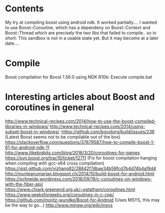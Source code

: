 # Contents
My try at compiling boost using android ndk. 
It worked partially....
I wanted to use Boost::Coroutine, which has a dependeny on Boost::Context and Boost::Thread which are precisely the two libs that failed to compile..
so in short: This sandbox is not in a usable state yet. But it may become at a later date....
 
# Compile
Boost compilation for Boost 1.56.0 using NDK R10b: Execute compile.bat
 
# Interesting articles about Boost and coroutines in general
http://www.technical-recipes.com/2014/how-to-use-the-boost-compiled-libraries-in-windows/
http://www.technical-recipes.com/2014/using-subset-boost-in-windows/
:https://github.com/boostorg/build/issues/236 (Latest Boost seems not to be compilable out of the box)
https://stackoverflow.com/questions/37679587/how-to-compile-boost-1-61-for-android-ndk-11	
http://www.ilikebigbits.com/blog/2016/3/20/coroutines-for-games	
https://svn.boost.org/trac10/ticket/12711 (Fix for boost compilation hanging when compiling with gcc-x64 cross compilation)
https://gist.github.com/yizhang82/28842f7dbae34b59fcd7b4d74b4a19d4
http://munteanumarian.blogspot.ch/2014/10/build-boost-for-android.html
https://schneide.wordpress.com/2016/09/19/c-coroutines-on-windows-with-the-fiber-api/
https://www.chiark.greenend.org.uk/~sgtatham/coroutines.html
https://www.geeksforgeeks.org/coroutines-in-c-cpp/
https://github.com/moritz-wundke/Boost-for-Android (Uses MSYS, this may be the way to go...)
http://www.mingw.org/wiki/msys
